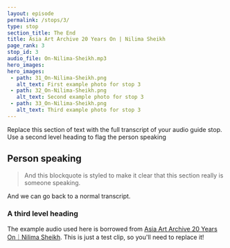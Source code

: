 ```yaml
---
layout: episode
permalink: /stops/3/
type: stop
section_title: The End
title: Asia Art Archive 20 Years On | Nilima Sheikh
page_rank: 3
stop_id: 3
audio_file: On-Nilima-Sheikh.mp3
hero_images:
hero_images:
 - path: 31_On-Nilima-Sheikh.png
   alt_text: First example photo for stop 3
 - path: 32_On-Nilima-Sheikh.png
   alt_text: Second example photo for stop 3
 - path: 33_On-Nilima-Sheikh.png
   alt_text: Third example photo for stop 3   
---
```


Replace this section of text with the full transcript of your audio guide stop. Use a second level heading to flag the person speaking

## Person speaking

> And this blockquote is styled to make it clear that this section really is someone speaking.

And we can go back to a normal transcript.

### A third level heading

The example audio used here is borrowed from [Asia Art Archive 20 Years On｜Nilima Sheikh](https://www.youtube.com/watch?v=7U5K3i1Hbp0). This is just a test clip, so you'll need to replace it!